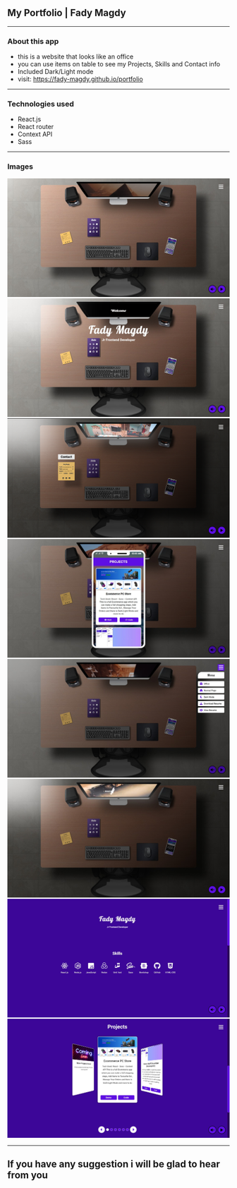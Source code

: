 ## My Portfolio | Fady Magdy

---

### About this app

- this is a website that looks like an office
- you can use items on table to see my Projects, Skills and Contact info
- Included Dark/Light mode
- visit: https://fady-magdy.github.io/portfolio

---

### Technologies used

- React.js
- React router
- Context API
- Sass

---

### Images

![](./images/1.jpg)
![](./images/2.jpg)
![](./images/3.png)
![](./images/4.jpg)
![](./images/5.jpg)
![](./images/6.jpg)
![](./images/7.jpg)
![](./images/8.jpg)

---

## If you have any suggestion i will be glad to hear from you
